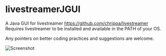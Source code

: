 livestreamerJGUI
================

A Java GUI for livestreamer https://github.com/chrippa/livestreamer  
Requires livestreamer to be installed and available in the PATH of your OS.

Any pointers on better coding practices and suggestions are welcome.

![Screenshot](http://i.imgur.com/6GiihDY.png)
